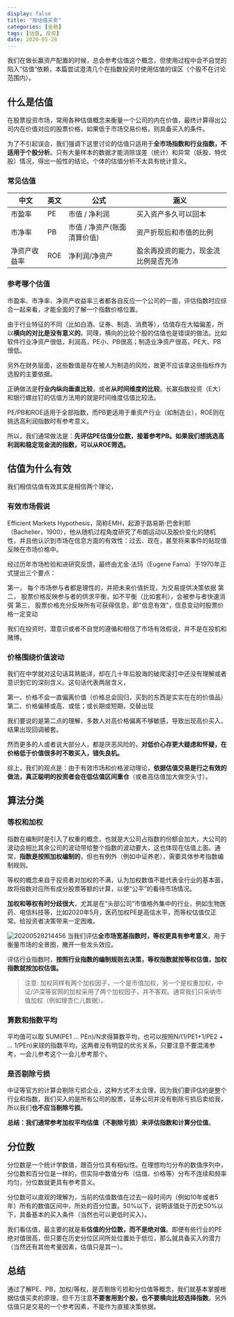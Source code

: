 ```yaml
---
display: false
title: "按估值买卖"
categories: [金融]
tags: [估值, 投资]
date: 2020-05-28
---
```


我们在做长赢资产配置的时候，总会参考估值这个概念，但使用过程中会不自觉的陷入”估值“依赖，本篇尝试澄清几个在指数投资时使用估值的误区（个股不在讨论范围内）。

## 什么是估值
在股票投资市场，常用各种估值概念来衡量一个公司的内在价值，最终计算得出公司内在价值对应的股票价格，如果低于市场交易价格，则具备买入的条件。

为了不引起误会，我们强调下这里讨论的估值只适用于**全市场指数和行业指数，不适用于个股分析**。只有大量样本的数据才能消除误差（统计）和异常（妖股、特优股）情况，得出一般性的结论。个体的估值分析不太具有统计意义。

### 常见估值
| 中文 |英文  |公式  |涵义|
| --- | --- | --- | --- |
| 市盈率 |PE  |市值 / 净利润  |买入资产多久可以回本|
| 市净率 |PB  |市值 / 净资产(账面清算价值)  | 资产折现后和市值的比例|
| 净资产收益率 |ROE  |净利润/净资产  | 盈余再投资的能力，现金流比例是否充沛|


### 参考哪个估值
市盈率、市净率、净资产收益率三者都各自反应一个公司的一面，评估指数时应综合一起来看，才能全面的了解一个指数价格位置。

由于行业特征的不同（比如白酒、证券、制造、消费等），估值存在大幅偏差，所以**横向的对比是没有意义的**。同理，横向的比较个股的估值也是错误的做法。比如软件行业净资产很低，利润高，PE小、PB很高；制造业净资产很高，PE大、PB很低。

另外在财务层面，这些数值是存在被人为制造的风险，故更不应该拿这些指标作为选股的主要依据。

正确做法是**行业内纵向垂直比较**，或者**从时间维度的比较**。长赢指数投资（E大）和银行螺丝钉的估值方法用的就是时间维度估值比较法。

PE/PB和ROE适用于全部指数，而PB更适用于重资产行业（如制造业），ROE则在挑选高利润指数时有参考意义。

所以，我们通常做法是：**先评估PE估值分位数，接着参考PB。如果我们想挑选高利润和稳定现金流的指数，可以从ROE筛选。**

## 估值为什么有效
我们相信估值有效其实是相信两个理论，

### 有效市场假说
Efficient Markets Hypothesis，简称EMH，起源于路易斯·巴舍利耶（Bachelier，1900），他从随机过程角度研究了布朗运动以及股价变化的随机性，并且他认识到市场在信息方面的有效性：过去、现在，甚至将来事件的贴现值反映在市场价格中。

经过历年市场检验和进研究反馈，最终由尤金·法玛（Eugene Fama）于1970年正式提出三个要点：

第一， 每个市场参与者都是理性的，并把未来价值折现，为交易提供决策依据
第二， 股票价格反映参与者的供求平衡，如不平衡（比如套利），会被参与者快速消弭
第三， 股票价格充分反映所有可获得信息，即"信息有效"，信息变动时股票价格一定变动

我们在投资时，潜意识或者不自觉的遵循和相信了市场有效假说，并不是在投机和赌博。

### 价格围绕价值波动
我们在中学就对这句话耳熟能详，却在几十年后股海的破爬滚打中还没有理解或者意识到它的深刻含义。这句话代表两层含义，

第一、价格不会一直偏离价值（价格总会回归，买到的东西是实实在在的价值品）
第二、价格偏移或高、或低；或长期或短期，交替出现

我们要说的是第二点的理解，多数人对高价格偏离不够敏感，导致出现高价买入，结果出现回调被套。

然而更多的人或者说大部分人，都是厌恶风险的，**对低价心存更大疑虑和怀疑，在价格低于价值很多时不敢买入，错失良机。**

综上，我们的观点是：由于有效市场和价格波动理论，**依据估值交易是行之有效的做法，真正聪明的投资者会在低估值区间重仓**（或者高估值加大做空头寸）。


## 算法分类
### 等权和加权
指数在编制时是引入了权重的概念，也就是大公司占指数的份额会加大，大公司的波动会相比其余公司的波动带给整个指数的波动要大，这也体现在估值上面。通常，**指数是按照加权编制的**，但也有例外（例如中证养老），需要具体参考指数编制规则。

等权的概念来自于投资者对加权的不满，认为加权数值不能代表全行业的基本面，故将指数对应所有成分股票等额的计算，以便“公平”的看待市场情况。

**加权和等权有时分歧很大**，尤其是在“头部公司”市值格外集中的行业，例如生物医药、电信科技等，比如2020年5月，医药加权PE是高估水平，而等权估值仅正常。给投资者决策带来一定困难。

![20200528214456](https://52etf.oss-cn-beijing.aliyuncs.com/picgo/20200528214456.png)
当我们评估**全市场宽基指数时，等权更具有参考意义**，用于衡量市场的全景图，撇开一些龙头效应。

评估行业指数时，**按照行业指数的编制规则去决策，等权指数就按等权估值，加权指数就按加权估值。**

> 注意: 加权同样有两个加权因子，一个是市值加权，另一个是权重加权，中证/沪深等官网的加权采用了两个加权因子，并不客观。通常我们只采纳市值加权（例如理杏仁儿数据）。

### 算数和指数平均
平均值可以取 SUM(PE1 ... PEn)/N求得算数平均，也可以按照N/(1/PE1+1/PE2 + ... 1/PEn)来球的指数平均，这两者没有明显的优劣关系，只要注意不要混淆参考，一会儿参考这个一会儿参考那个。

### 是否剔除亏损
中证等官方的计算会剔除亏损企业，这种方式不太合理，因为我们要评估的是整个行业和指数，我们买入的是所有公司的股票，证券公司并没有剔除亏损后卖给我，所以我们**也不应当剔除亏损**。


**总结：我们通常参考加权平均估值（不剔除亏损）来评估指数和计算分位值**。

## 分位数
分位数是一个统计学数值，跟百分位具有相似性。在理想均匀分布的数值序列中，分位数和百分位是一样的，但实际中数值分布（估值、价格等）分布不连续和频率均匀，分位数就更具有参考意义。

分位数可以直观的理解为，当前的估值数值在过去一段时间内（例如10年或者5年）所有的数值区间中，所处的百分位置。50%以下，说明该值处于历史50%以下，具备基本的买入条件（当然也可以更低时买入）。

我们看估值，最主要的就是看**估值的分位数，而不是绝对值**。即便有些行业的PE绝对值很高，但只要在历史分位区间所处位置处于低位，那么就具备买入的潜力（当然还有其他考量因素，估值只是其一）。

## 总结
通过了解PE、PB，加权/等权，是否剔除亏损和分位值等概念，我们就基本掌握根据估值买卖的原理，但千万注意**不要套用到个股，也不要横向比较选择指数**。另外估值只是交易的一个参考因素，不能作为直接决策依据。
